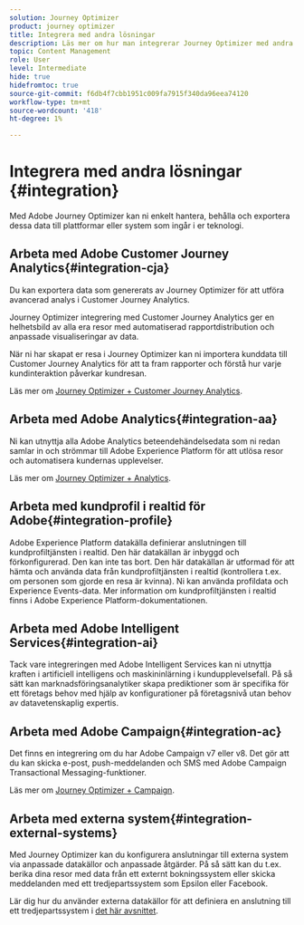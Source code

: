 ```yaml
---
solution: Journey Optimizer
product: journey optimizer
title: Integrera med andra lösningar
description: Läs mer om hur man integrerar Journey Optimizer med andra lösningar
topic: Content Management
role: User
level: Intermediate
hide: true
hidefromtoc: true
source-git-commit: f6db4f7cbb1951c009fa7915f340da96eea74120
workflow-type: tm+mt
source-wordcount: '418'
ht-degree: 1%

---
```


# Integrera med andra lösningar {#integration}

Med Adobe Journey Optimizer kan ni enkelt hantera, behålla och exportera dessa data till plattformar eller system som ingår i er teknologi.

## Arbeta med Adobe Customer Journey Analytics{#integration-cja}

Du kan exportera data som genererats av Journey Optimizer för att utföra avancerad analys i Customer Journey Analytics.

Journey Optimizer integrering med Customer Journey Analytics ger en helhetsbild av alla era resor med automatiserad rapportdistribution och anpassade visualiseringar av data.

När ni har skapat er resa i Journey Optimizer kan ni importera kunddata till Customer Journey Analytics för att ta fram rapporter och förstå hur varje kundinteraktion påverkar kundresan.

Läs mer om [Journey Optimizer + Customer Journey Analytics](../reports/cja-ajo.md).

## Arbeta med Adobe Analytics{#integration-aa}

Ni kan utnyttja alla Adobe Analytics beteendehändelsedata som ni redan samlar in och strömmar till Adobe Experience Platform för att utlösa resor och automatisera kundernas upplevelser.

Läs mer om [Journey Optimizer + Analytics](../reports/cja-ajo.md).


## Arbeta med kundprofil i realtid för Adobe{#integration-profile}

Adobe Experience Platform datakälla definierar anslutningen till kundprofiltjänsten i realtid. Den här datakällan är inbyggd och förkonfigurerad. Den kan inte tas bort. Den här datakällan är utformad för att hämta och använda data från kundprofiltjänsten i realtid (kontrollera t.ex. om personen som gjorde en resa är kvinna). Ni kan använda profildata och Experience Events-data. Mer information om kundprofiltjänsten i realtid finns i Adobe Experience Platform-dokumentationen.


## Arbeta med Adobe Intelligent Services{#integration-ai}

Tack vare integreringen med Adobe Intelligent Services kan ni utnyttja kraften i artificiell intelligens och maskininlärning i kundupplevelsefall. På så sätt kan marknadsföringsanalytiker skapa prediktioner som är specifika för ett företags behov med hjälp av konfigurationer på företagsnivå utan behov av datavetenskaplig expertis.

## Arbeta med Adobe Campaign{#integration-ac}

Det finns en integrering om du har Adobe Campaign v7 eller v8. Det gör att du kan skicka e-post, push-meddelanden och SMS med Adobe Campaign Transactional Messaging-funktioner.

Läs mer om [Journey Optimizer + Campaign](../building-journeys/ajo-ac.md).


## Arbeta med externa system{#integration-external-systems}

Med Journey Optimizer kan du konfigurera anslutningar till externa system via anpassade datakällor och anpassade åtgärder. På så sätt kan du t.ex. berika dina resor med data från ett externt bokningssystem eller skicka meddelanden med ett tredjepartssystem som Epsilon eller Facebook.

Lär dig hur du använder externa datakällor för att definiera en anslutning till ett tredjepartssystem i [det här avsnittet](../datasource/external-data-sources.md).



